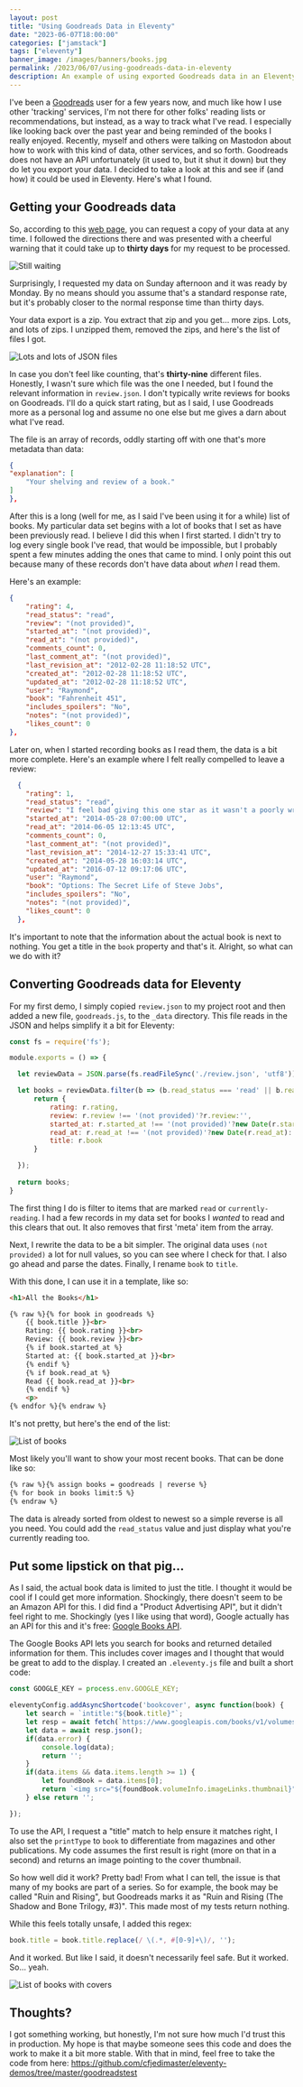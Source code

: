 ```yaml
---
layout: post
title: "Using Goodreads Data in Eleventy"
date: "2023-06-07T18:00:00"
categories: ["jamstack"]
tags: ["eleventy"]
banner_image: /images/banners/books.jpg
permalink: /2023/06/07/using-goodreads-data-in-eleventy
description: An example of using exported Goodreads data in an Eleventy site.
---
```


I've been a [Goodreads](https://www.goodreads.com/) user for a few years now, and much like how I use other 'tracking' services, I'm not there for other folks' reading lists or recommendations, but instead, as a way to track what I've read. I especially like looking back over the past year and being reminded of the books I really enjoyed. Recently, myself and others were talking on Mastodon about how to work with this kind of data, other services, and so forth. Goodreads does not have an API unfortunately (it used to, but it shut it down) but they do let you export your data. I decided to take a look at this and see if (and how) it could be used in Eleventy. Here's what I found.

## Getting your Goodreads data

So, according to this [web page](https://help.goodreads.com/s/article/How-do-I-get-a-copy-of-my-data-from-Goodreads), you can request a copy of your data at any time. I followed the directions there and was presented with a cheerful warning that it could take up to <strong>thirty days</strong> for my request to be processed. 

<p>
<img src="https://static.raymondcamden.com/images/2023/06/waiting.gif" alt="Still waiting" class="imgborder imgcenter" loading="lazy">
</p>

Surprisingly, I requested my data on Sunday afternoon and it was ready by Monday. By no means should you assume that's a standard response rate, but it's probably closer to the normal response time than thirty days. 

Your data export is a zip. You extract that zip and you get... more zips. Lots, and lots of zips. I unzipped them, removed the zips, and here's the list of files I got.

<p>
<img src="https://static.raymondcamden.com/images/2023/06/files.jpg" alt="Lots and lots of JSON files" class="imgborder imgcenter" loading="lazy">
</p>

In case you don't feel like counting, that's <strong>thirty-nine</strong> different files. Honestly, I wasn't sure which file was the one I needed, but I found the relevant information in `review.json`. I don't typically write reviews for books on Goodreads. I'll do a quick start rating, but as I said, I use Goodreads more as a personal log and assume no one else but me gives a darn about what I've read.

The file is an array of records, oddly starting off with one that's more metadata than data:

```json
{
"explanation": [
	"Your shelving and review of a book."
]
},
```

After this is a long (well for me, as I said I've been using it for a while) list of books. My particular data set begins with a lot of books that I set as have been previously read. I believe I did this when I first started. I didn't try to log every single book I've read, that would be impossible, but I probably spent a few minutes adding the ones that came to mind. I only point this out because many of these records don't have data about *when* I read them. 

Here's an example:

```json
{
	"rating": 4,
	"read_status": "read",
	"review": "(not provided)",
	"started_at": "(not provided)",
	"read_at": "(not provided)",
	"comments_count": 0,
	"last_comment_at": "(not provided)",
	"last_revision_at": "2012-02-28 11:18:52 UTC",
	"created_at": "2012-02-28 11:18:52 UTC",
	"updated_at": "2012-02-28 11:18:52 UTC",
	"user": "Raymond",
	"book": "Fahrenheit 451",
	"includes_spoilers": "No",
	"notes": "(not provided)",
	"likes_count": 0
},
```

Later on, when I started recording books as I read them, the data is a bit more complete. Here's an example where I felt really compelled to leave a review:

```json
  {
    "rating": 1,
    "read_status": "read",
    "review": "I feel bad giving this one star as it wasn't a poorly written book, but I absolutely hated the main character so much I just despised the entire read. Sure, it was funny, but a funny story about an asshole is still a story about an asshole. ",
    "started_at": "2014-05-28 07:00:00 UTC",
    "read_at": "2014-06-05 12:13:45 UTC",
    "comments_count": 0,
    "last_comment_at": "(not provided)",
    "last_revision_at": "2014-12-27 15:33:41 UTC",
    "created_at": "2014-05-28 16:03:14 UTC",
    "updated_at": "2016-07-12 09:17:06 UTC",
    "user": "Raymond",
    "book": "Options: The Secret Life of Steve Jobs",
    "includes_spoilers": "No",
    "notes": "(not provided)",
    "likes_count": 0
  },
  ```

  It's important to note that the information about the actual book is next to nothing. You get a title in the `book` property and that's it. Alright, so what can we do with it?

  ## Converting Goodreads data for Eleventy

  For my first demo, I simply copied `review.json` to my project root and then added a new file, `goodreads.js`, to the `_data` directory. This file reads in the JSON and helps simplify it a bit for Eleventy:

  ```js
  const fs = require('fs');

module.exports = () => {

	let reviewData = JSON.parse(fs.readFileSync('./review.json', 'utf8'));

	let books = reviewData.filter(b => (b.read_status === 'read' || b.read_status === 'currently-reading')).map(r => {
		return {
			rating: r.rating, 
			review: r.review !== '(not provided)'?r.review:'',
			started_at: r.started_at !== '(not provided)'?new Date(r.started_at):'',
			read_at: r.read_at !== '(not provided)'?new Date(r.read_at):'',
			title: r.book
		}

	});
	
	return books;
}
```

The first thing I do is filter to items that are marked `read` or `currently-reading`. I had a few records in my data set for books I *wanted* to read and this clears that out. It also removes that first 'meta' item from the array.

Next, I rewrite the data to be a bit simpler. The original data uses `(not provided)` a lot for null values, so you can see where I check for that. I also go ahead and parse the dates. Finally, I rename `book` to `title`. 

With this done, I can use it in a template, like so:

```html
<h1>All the Books</h1>

{% raw %}{% for book in goodreads %}
	{{ book.title }}<br>
	Rating: {{ book.rating }}<br>
	Review: {{ book.review }}<br>
	{% if book.started_at %}
	Started at: {{ book.started_at }}<br>
	{% endif %}
	{% if book.read_at %}
	Read {{ book.read_at }}<br>
	{% endif %}
	<p>
{% endfor %}{% endraw %}
```

It's not pretty, but here's the end of the list:

<p>
<img src="https://static.raymondcamden.com/images/2023/06/books1.jpg" alt="List of books" class="imgborder imgcenter" loading="lazy">
</p>

Most likely you'll want to show your most recent books. That can be done like so:

```html
{% raw %}{% assign books = goodreads | reverse %}
{% for book in books limit:5 %}
{% endraw %}
```

The data is already sorted from oldest to newest so a simple reverse is all you need. You could add the `read_status` value and just display what you're currently reading too. 

## Put some lipstick on that pig...

As I said, the actual book data is limited to just the title. I thought it would be cool if I could get more information. Shockingly, there doesn't seem to be an Amazon API for this. I did find a "Product Advertising API", but it didn't feel right to me. Shockingly (yes I like using that word), Google actually has an API for this and it's free: [Google Books API](https://developers.google.com/books). 

The Google Books API lets you search for books and returned detailed information for them. This includes cover images and I thought that would be great to add to the display. I created an `.eleventy.js` file and built a short code:

```js
const GOOGLE_KEY = process.env.GOOGLE_KEY;

eleventyConfig.addAsyncShortcode('bookcover', async function(book) {
	let search = `intitle:"${book.title}"`;
	let resp = await fetch(`https://www.googleapis.com/books/v1/volumes?q=${encodeURIComponent(search)}&maxResults=1&printType=books&key=${GOOGLE_KEY}`);
	let data = await resp.json();
	if(data.error) {
		console.log(data);
		return '';
	}
	if(data.items && data.items.length >= 1) {
		let foundBook = data.items[0];
		return `<img src="${foundBook.volumeInfo.imageLinks.thumbnail}">`;
	} else return '';

});
```

To use the API, I request a "title" match to help ensure it matches right, I also set the `printType` to `book` to differentiate from magazines and other publications. My code assumes the first result is right (more on that in a second) and returns an image pointing to the cover thumbnail.

So how well did it work? Pretty bad! From what I can tell, the issue is that many of my books are part of a series. So for example, the book may be called "Ruin and Rising", but Goodreads marks it as "Ruin and Rising (The Shadow and Bone Trilogy, #3)". This made most of my tests return nothing. 

While this feels totally unsafe, I added this regex:

```js
book.title = book.title.replace(/ \(.*, #[0-9]+\)/, ''); 
```

And it worked. But like I said, it doesn't necessarily feel safe. But it worked. So... yeah.

<p>
<img src="https://static.raymondcamden.com/images/2023/06/books2.jpg" alt="List of books with covers" class="imgborder imgcenter" loading="lazy">
</p>

## Thoughts?

I got something working, but honestly, I'm not sure how much I'd trust this in production. My hope is that maybe someone sees this code and does the work to make it a bit more stable. With that in mind, feel free to take the code from here: <https://github.com/cfjedimaster/eleventy-demos/tree/master/goodreadstest>